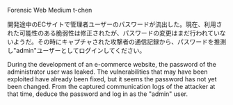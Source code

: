 Forensic Web Medium
t-chen

開発途中のECサイトで管理者ユーザーのパスワードが流出した。現在、利用された可能性のある脆弱性は修正されたが、パスワードの変更はまだ行われていないようだ。その時にキャプチャされた攻撃者の通信記録から、パスワードを推測し"admin"ユーザーとしてログインしてください。

During the development of an e-commerce website, the password of the administrator user was leaked. The vulnerabilities that may have been exploited have already been fixed, but it seems the password has not yet been changed. From the captured communication logs of the attacker at that time, deduce the password and log in as the "admin" user.
